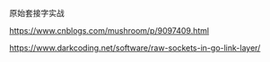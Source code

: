 原始套接字实战

https://www.cnblogs.com/mushroom/p/9097409.html

https://www.darkcoding.net/software/raw-sockets-in-go-link-layer/